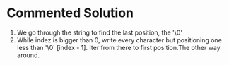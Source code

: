 # Commented Solution

1. We go through the string to find the last position, the '\0'
2. While indez is bigger than 0, write every character but positioning one less than '\0' [index - 1].
   Iter from there to first position.The other way around.
